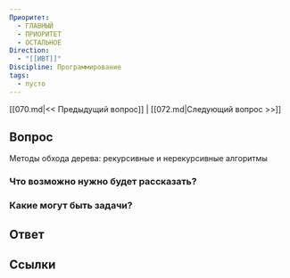 ```yaml
---
Приоритет:
  - ГЛАВНЫЙ
  - ПРИОРИТЕТ
  - ОСТАЛЬНОЕ
Direction:
  - "[[ИВТ]]" 
Discipline: Программирование 
tags:
  - пусто
---
```

[[070.md|<< Предыдущий вопрос]] | [[072.md|Следующий вопрос >>]]
## Вопрос

Методы обхода дерева: рекурсивные и нерекурсивные алгоритмы

### Что возможно нужно будет рассказать?

### Какие могут быть задачи?

## Ответ

## Ссылки
